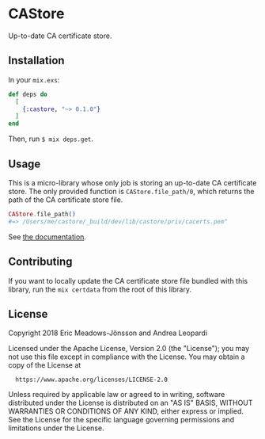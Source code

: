 # CAStore

Up-to-date CA certificate store.

## Installation

In your `mix.exs`:

```elixir
def deps do
  [
    {:castore, "~> 0.1.0"}
  ]
end
```

Then, run `$ mix deps.get`.

## Usage

This is a micro-library whose only job is storing an up-to-date CA certificate store. The only provided function is `CAStore.file_path/0`, which returns the path of the CA certificate store file.

```elixir
CAStore.file_path()
#=> /Users/me/castore/_build/dev/lib/castore/priv/cacerts.pem"
```

See [the documentation](https://hexdocs.pm/castore).

## Contributing

If you want to locally update the CA certificate store file bundled with this library, run the `mix certdata` from the root of this library.

## License

Copyright 2018 Eric Meadows-Jönsson and Andrea Leopardi

  Licensed under the Apache License, Version 2.0 (the "License");
  you may not use this file except in compliance with the License.
  You may obtain a copy of the License at

      https://www.apache.org/licenses/LICENSE-2.0

  Unless required by applicable law or agreed to in writing, software
  distributed under the License is distributed on an "AS IS" BASIS,
  WITHOUT WARRANTIES OR CONDITIONS OF ANY KIND, either express or implied.
  See the License for the specific language governing permissions and
  limitations under the License.
